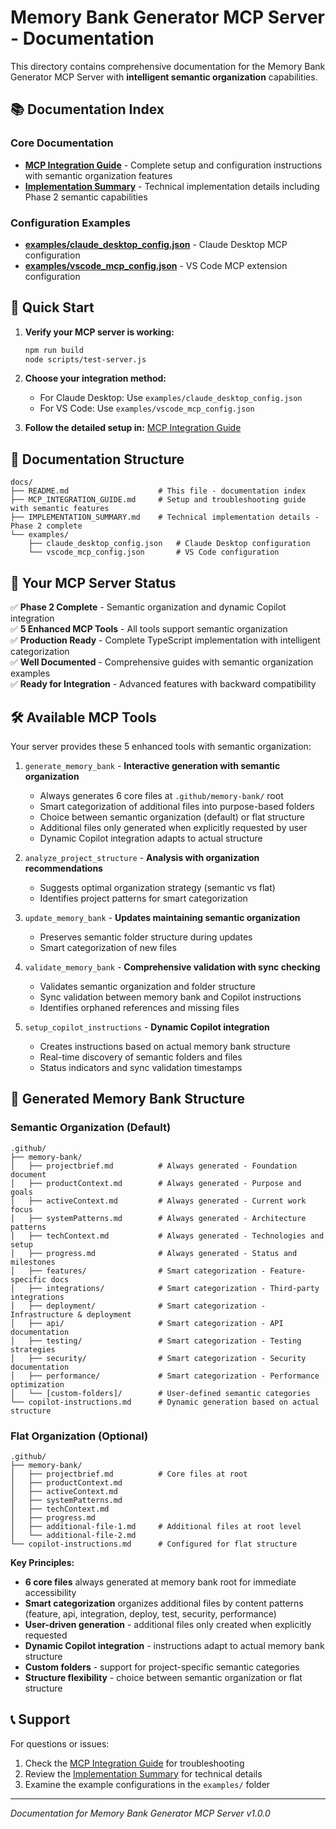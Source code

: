# Memory Bank Generator MCP Server - Documentation

This directory contains comprehensive documentation for the Memory Bank Generator MCP Server with **intelligent semantic organization** capabilities.

## 📚 Documentation Index

### Core Documentation
- **[MCP Integration Guide](MCP_INTEGRATION_GUIDE.md)** - Complete setup and configuration instructions with semantic organization features
- **[Implementation Summary](IMPLEMENTATION_SUMMARY.md)** - Technical implementation details including Phase 2 semantic capabilities

### Configuration Examples
- **[examples/claude_desktop_config.json](examples/claude_desktop_config.json)** - Claude Desktop MCP configuration
- **[examples/vscode_mcp_config.json](examples/vscode_mcp_config.json)** - VS Code MCP extension configuration

## 🚀 Quick Start

1. **Verify your MCP server is working:**
   ```bash
   npm run build
   node scripts/test-server.js
   ```

2. **Choose your integration method:**
   - For Claude Desktop: Use `examples/claude_desktop_config.json`
   - For VS Code: Use `examples/vscode_mcp_config.json`

3. **Follow the detailed setup in:** [MCP Integration Guide](MCP_INTEGRATION_GUIDE.md)

## 📁 Documentation Structure

```
docs/
├── README.md                    # This file - documentation index
├── MCP_INTEGRATION_GUIDE.md     # Setup and troubleshooting guide with semantic features
├── IMPLEMENTATION_SUMMARY.md    # Technical implementation details - Phase 2 complete
└── examples/
    ├── claude_desktop_config.json   # Claude Desktop configuration
    └── vscode_mcp_config.json       # VS Code configuration
```

## 🎯 Your MCP Server Status

✅ **Phase 2 Complete** - Semantic organization and dynamic Copilot integration  
✅ **5 Enhanced MCP Tools** - All tools support semantic organization  
✅ **Production Ready** - Complete TypeScript implementation with intelligent categorization  
✅ **Well Documented** - Comprehensive guides with semantic organization examples  
✅ **Ready for Integration** - Advanced features with backward compatibility  

## 🛠 Available MCP Tools

Your server provides these 5 enhanced tools with semantic organization:

1. `generate_memory_bank` - **Interactive generation with semantic organization**
   - Always generates 6 core files at `.github/memory-bank/` root
   - Smart categorization of additional files into purpose-based folders
   - Choice between semantic organization (default) or flat structure
   - Additional files only generated when explicitly requested by user
   - Dynamic Copilot integration adapts to actual structure

2. `analyze_project_structure` - **Analysis with organization recommendations**
   - Suggests optimal organization strategy (semantic vs flat)
   - Identifies project patterns for smart categorization

3. `update_memory_bank` - **Updates maintaining semantic organization**
   - Preserves semantic folder structure during updates
   - Smart categorization of new files

4. `validate_memory_bank` - **Comprehensive validation with sync checking**
   - Validates semantic organization and folder structure
   - Sync validation between memory bank and Copilot instructions
   - Identifies orphaned references and missing files

5. `setup_copilot_instructions` - **Dynamic Copilot integration**
   - Creates instructions based on actual memory bank structure
   - Real-time discovery of semantic folders and files
   - Status indicators and sync validation timestamps

## 📁 Generated Memory Bank Structure

### Semantic Organization (Default)
```
.github/
├── memory-bank/
│   ├── projectbrief.md          # Always generated - Foundation document
│   ├── productContext.md        # Always generated - Purpose and goals
│   ├── activeContext.md         # Always generated - Current work focus
│   ├── systemPatterns.md        # Always generated - Architecture patterns
│   ├── techContext.md           # Always generated - Technologies and setup
│   ├── progress.md              # Always generated - Status and milestones
│   ├── features/                # Smart categorization - Feature-specific docs
│   ├── integrations/            # Smart categorization - Third-party integrations
│   ├── deployment/              # Smart categorization - Infrastructure & deployment
│   ├── api/                     # Smart categorization - API documentation
│   ├── testing/                 # Smart categorization - Testing strategies
│   ├── security/                # Smart categorization - Security documentation
│   ├── performance/             # Smart categorization - Performance optimization
│   └── [custom-folders]/        # User-defined semantic categories
└── copilot-instructions.md      # Dynamic generation based on actual structure
```

### Flat Organization (Optional)
```
.github/
├── memory-bank/
│   ├── projectbrief.md          # Core files at root
│   ├── productContext.md
│   ├── activeContext.md
│   ├── systemPatterns.md
│   ├── techContext.md
│   ├── progress.md
│   ├── additional-file-1.md     # Additional files at root level
│   └── additional-file-2.md
└── copilot-instructions.md      # Configured for flat structure
```

**Key Principles:**
- **6 core files** always generated at memory bank root for immediate accessibility
- **Smart categorization** organizes additional files by content patterns (feature, api, integration, deploy, test, security, performance)
- **User-driven generation** - additional files only created when explicitly requested
- **Dynamic Copilot integration** - instructions adapt to actual memory bank structure
- **Custom folders** - support for project-specific semantic categories
- **Structure flexibility** - choice between semantic organization or flat structure

## 📞 Support

For questions or issues:
1. Check the [MCP Integration Guide](MCP_INTEGRATION_GUIDE.md) for troubleshooting
2. Review the [Implementation Summary](IMPLEMENTATION_SUMMARY.md) for technical details
3. Examine the example configurations in the `examples/` folder

---

*Documentation for Memory Bank Generator MCP Server v1.0.0*